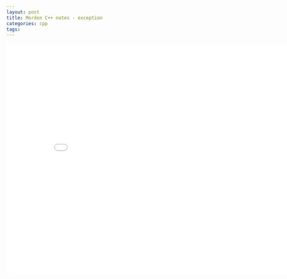 ```yaml
---
layout: post
title: Morden C++ notes - exception
categories: cpp 
tags:
---
```


<center><embed src="/pdfs/posts/Morden cpp notes — exception.pdf" width="850" height="600"></center>
